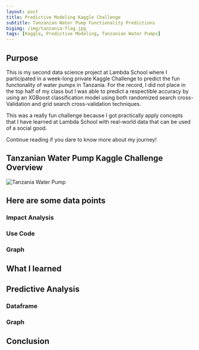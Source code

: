 ```yaml
---
layout: post
title: Predictive Modeling Kaggle Challenge
subtitle: Tanzanian Water Pump Functionality Predictions
bigimg: /img/tanzania-flag.jpg
tags: [Kaggle, Predictive Modeling, Tanzanian Water Pumps]
---
```


## Purpose
This is my second data science project at Lambda School where I participated in a week-long private Kaggle Challenge to predict the fun functonality of water pumps in Tanzania. For the record, I did not place in the top half of my class but I was able to predict a respectible accuracy by using an XGBoost classification model using both randomized search cross-Validation and grid search cross-validation techniques.

This was a really fun challenge because I got practically apply concepts that I have learned at Lambda School with real-world data that can be used of a social good.

Continue reading if you dare to know more about my journey!

## Tanzanian Water Pump Kaggle Challenge Overview
![Tanzania Water Pump]('img/tanzania-water-pump.jpeg')

## Here are some data points

### Impact Analysis

### Use Code

### Graph

## What I learned

## Predictive Analysis

### Dataframe

### Graph

## Conclusion
